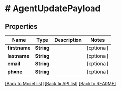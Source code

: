 # # AgentUpdatePayload


## Properties 


Name | Type | Description | Notes
------------ | ------------- | ------------- | -------------
**firstname**| **String** |   | [optional]
**lastname**| **String** |   | [optional]
**email**| **String** |   | [optional]
**phone**| **String** |   | [optional]


[[Back to Model list]](../../README.md#models) [[Back to API list]](../../README.md#endpoints) [[Back to README]](../../README.md)


